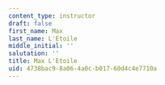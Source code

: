 ```yaml
---
content_type: instructor
draft: false
first_name: Max
last_name: L'Etoile
middle_initial: ''
salutation: ''
title: Max L'Etoile
uid: 4738bac9-8a06-4a0c-b017-60d4c4e7710a
---
```

